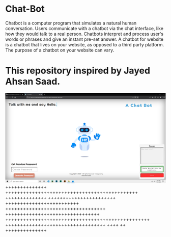 # Chat-Bot
Chatbot is a computer program that simulates a natural human conversation. Users communicate with a chatbot via the chat interface, like how they would talk to a real person. Chatbots interpret and process user's words or phrases and give an instant pre-set answer. A chatbot for website is a chatbot that lives on your website, as opposed to a third party platform. The purpose of a chatbot on your website can vary. 
# This repository inspired by Jayed Ahsan Saad.


![alt text](https://github.com/AhsanParadise/Chat-Bot/blob/master/ScreenShot.png?raw=true)
++++++++++++++ +++++++++++++++++++++++++++++++++++++++++++++
++++++++++++++ +++++++++++++++++++++++ +++++++++++++++++++++++++ ++++++++++++++++++++++++++++++++++
 ++++++++++++++++++++++++++++++++ +++++++++++++++++++++++++++++++++++++++++++++++++
++++++++++++++++++++++++++++++++++
++++ ++ ++++++++++++++

